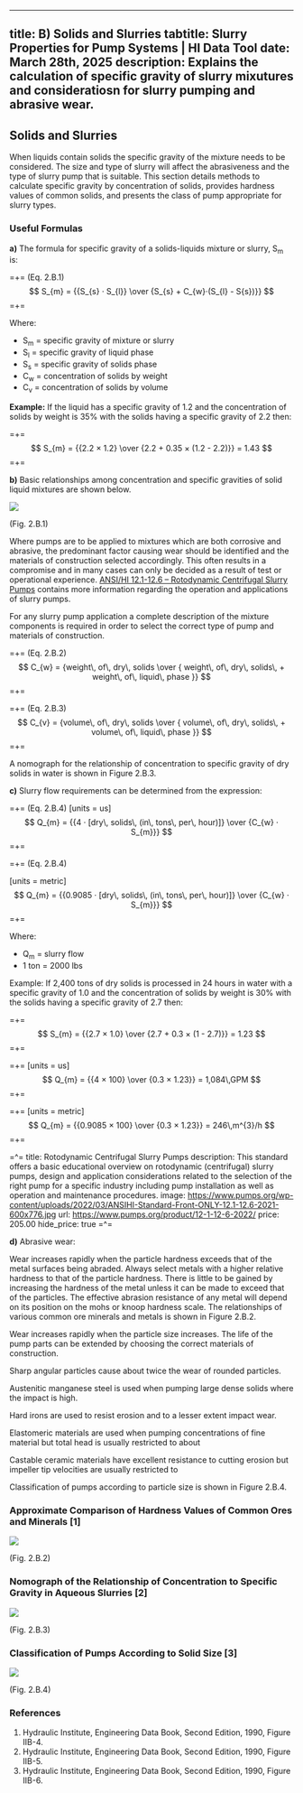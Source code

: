 -----
title: B) Solids and Slurries
tabtitle: Slurry Properties for Pump Systems | HI Data Tool 
date: March 28th, 2025
description: Explains the calculation of specific gravity of slurry mixutures and consideratiosn for slurry pumping and abrasive wear.
-----

## Solids and Slurries 

When liquids contain solids the specific gravity of the mixture needs to be considered. The size and type of slurry will affect the abrasiveness and the type of slurry pump that is suitable. This section details methods to calculate specific gravity by concentration of solids, provides hardness values of common solids, and presents the class of pump appropriate for slurry types.

### Useful Formulas

**a)** The formula for specific gravity of a solids-liquids
mixture or slurry, S<sub>m</sub> is:

=+=
<span class= equation-label >(Eq. 2.B.1)</span>
$$ S_{m} = {{S_{s} · S_{l}} \over {S_{s} + C_{w}·(S_{l} - S{s})}} $$
=+=

Where:

- S<sub>m</sub> = specific gravity of mixture or slurry
- S<sub>l</sub> = specific gravity of liquid phase
- S<sub>s</sub> = specific gravity of solids phase
- C<sub>w</sub> = concentration of solids by weight
- C<sub>v</sub> = concentration of solids by volume

**Example:** If the liquid has a specific gravity of 1.2
and the concentration of solids by weight is 35% with
the solids having a specific gravity of 2.2 then:

=+=
$$ S_{m} = {{2.2 × 1.2} \over {2.2 + 0.35 × (1.2 - 2.2)}} = 1.43 $$
=+=

**b)** Basic relationships among concentration and
specific gravities of solid liquid mixtures are shown
below.

![](./images/CSG.png#center "")
<div class="figure-label">(Fig. 2.B.1)</div>

Where pumps are to be applied to mixtures which are both corrosive and abrasive, the predominant factor causing wear should be identified and the materials of construction selected accordingly. 
This often results in a compromise and in many cases can only be decided as a result of test or operational experience.
<a href="https://www.pumps.org/product/12-1-12-6-2022/" target="_blank">ANSI/HI 12.1-12.6 – Rotodynamic Centrifugal Slurry Pumps</a> contains more information regarding the operation 
and applications of slurry pumps.

For any slurry pump application a complete description
of the mixture components is required in order to select 
the correct type of pump and materials of construction.

=+=
<span class= equation-label >(Eq. 2.B.2)</span>
$$ C_{w} = {weight\, of\, dry\, solids \over { weight\, of\, dry\, solids\, + weight\, of\, liquid\, phase }} $$
=+=

=+=
<span class= equation-label >(Eq. 2.B.3)</span>
$$ C_{v} = {volume\, of\, dry\, solids \over { volume\, of\, dry\, solids\, + volume\, of\, liquid\, phase }} $$
=+=

A nomograph for the relationship of concentration
to specific gravity of dry solids in water is shown in
Figure 2.B.3.

**c)** Slurry flow requirements can be determined from
the expression:

=+=
<span class= equation-label >(Eq. 2.B.4)</span>
[units = us]
$$ Q_{m} = {{4 · [dry\, solids\, (in\, tons\, per\, hour)]} \over {C_{w} · S_{m}}} $$
=+=

=+=
<span class= equation-label >(Eq. 2.B.4)</span>

[units = metric]
$$ Q_{m} = {{0.9085 · [dry\, solids\, (in\, tons\, per\, hour)]} \over {C_{w} · S_{m}}} $$
=+=

Where:

- Q<sub>m</sub> = slurry flow <units us = "(gallons per minute)" metric = "(m^3^/h)"/>
- 1 ton = 2000 lbs

Example: If 2,400 tons of dry solids is processed in 24
hours in water with a specific gravity of 1.0 and the
concentration of solids by weight is 30% with the
solids having a specific gravity of 2.7 then:

=+=
$$ S_{m} = {{2.7 × 1.0} \over {2.7 + 0.3 × (1 - 2.7)}} = 1.23 $$
=+=

=+=
[units = us]
$$ Q_{m} = {{4 × 100} \over {0.3 × 1.23}} = 1,084\,GPM $$
=+=

=+=
[units = metric]
$$ Q_{m} = {{0.9085 × 100} \over {0.3 × 1.23}} = 246\,m^{3}/h $$
=+=

=^=
title: Rotodynamic Centrifugal Slurry Pumps
description: This standard offers a basic educational overview on rotodynamic (centrifugal) slurry pumps, design and application considerations related to the selection of the right pump for a specific industry including pump installation as well as operation and maintenance procedures.
image: https://www.pumps.org/wp-content/uploads/2022/03/ANSIHI-Standard-Front-ONLY-12.1-12.6-2021-600x776.jpg
url: https://www.pumps.org/product/12-1-12-6-2022/
price: 205.00
hide_price: true
=^=

**d)** Abrasive wear:

Wear increases rapidly when the particle hardness
exceeds that of the metal surfaces being abraded.
Always select metals with a higher relative hardness
to that of the particle hardness. There is little to be
gained by increasing the hardness of the metal
unless it can be made to exceed that of the particles.
The effective abrasion resistance of any metal will
depend on its position on the mohs or knoop
hardness scale. The relationships of various common
ore minerals and metals is shown in Figure 2.B.2.

Wear increases rapidly when the particle size increases.
The life of the pump parts can be extended
by choosing the correct materials of construction.

Sharp angular particles cause about twice the wear
of rounded particles.

Austenitic manganese steel is used when pumping
large dense solids where the impact is high.

Hard irons are used to resist erosion and to a lesser
extent impact wear.

Elastomeric materials are used when pumping concentrations
of fine material but total head is usually
restricted to about <units us = "100 ft. per stage." metric = "30 m per stage."/>

Castable ceramic materials have excellent resistance
to cutting erosion but impeller tip velocities
are usually restricted to <units us = "100 ft/s." metric = "30 m/s."/> 

Classification of pumps according to particle size is
shown in Figure 2.B.4.

### Approximate Comparison of Hardness Values of Common Ores and Minerals [1]

![](./images/IIB-4.png#center "")
<div class="figure-label">(Fig. 2.B.2)</div>

### Nomograph of the Relationship of Concentration to Specific Gravity in Aqueous Slurries [2]

![](./images/IIB-5.png#center "")
<div class="figure-label">(Fig. 2.B.3)</div>

### Classification of Pumps According to Solid Size [3]

![](./images/IIB-6-new.jpg#center "")
<div class="figure-label">(Fig. 2.B.4)</div>

### References
1. Hydraulic Institute, Engineering Data Book, Second Edition, 1990, Figure IIB-4.
2. Hydraulic Institute, Engineering Data Book, Second Edition, 1990, Figure IIB-5.
3. Hydraulic Institute, Engineering Data Book, Second Edition, 1990, Figure IIB-6.

